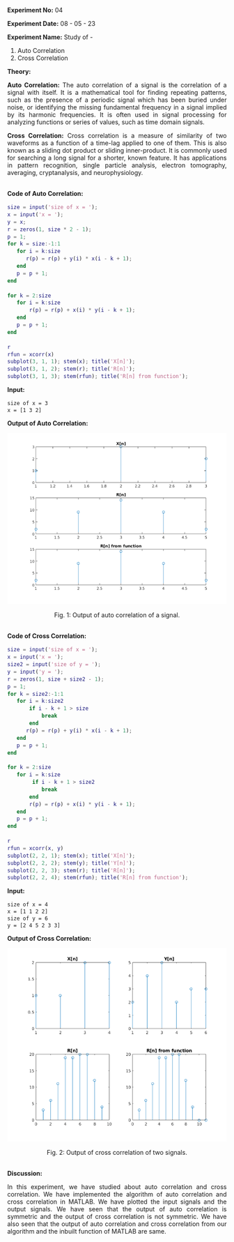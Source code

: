 <!-- <script type="text/javascript" src="http://cdn.mathjax.org/mathjax/latest/MathJax.js?config=TeX-AMS-MML_HTMLorMML"></script>
<script type="text/x-mathjax-config"> MathJax.Hub.Config({ tex2jax: {inlineMath: [['$', '$']]}, messageStyle: "none" });</script> -->

**Experiment No:** 04

**Experiment Date:** 08 - 05 - 23

**Experiment Name:** Study of - 

1. Auto Correlation
2. Cross Correlation

<div style="text-align: justify">

**Theory:**
 
**Auto Correlation:** The auto correlation of a signal is the correlation of a signal with itself. It is a mathematical tool for finding repeating patterns, such as the presence of a periodic signal which has been buried under noise, or identifying the missing fundamental frequency in a signal implied by its harmonic frequencies. It is often used in signal processing for analyzing functions or series of values, such as time domain signals.

**Cross Correlation:** Cross correlation is a measure of similarity of two waveforms as a function of a time-lag applied to one of them. This is also known as a sliding dot product or sliding inner-product. It is commonly used for searching a long signal for a shorter, known feature. It has applications in pattern recognition, single particle analysis, electron tomography, averaging, cryptanalysis, and neurophysiology.
</div>

\
**Code of Auto Correlation:**
```m
size = input('size of x = ');
x = input('x = ');
y = x;
r = zeros(1, size * 2 - 1);
p = 1;
for k = size:-1:1
   for i = k:size
      r(p) = r(p) + y(i) * x(i - k + 1); 
   end
   p = p + 1;
end

for k = 2:size
   for i = k:size
       r(p) = r(p) + x(i) * y(i - k + 1);
   end
   p = p + 1;
end

r
rfun = xcorr(x)
subplot(3, 1, 1); stem(x); title('X[n]');
subplot(3, 1, 2); stem(r); title('R[n]');
subplot(3, 1, 3); stem(rfun); title('R[n] from function');
```

<div class="page"/>

**Input:**
```
size of x = 3
x = [1 3 2]
```

**Output of Auto Correlation:**

![output1](auto.png)

<center> Fig. 1: Output of auto correlation of a signal. </center>
<!-- 
<div class="page"/> -->

\
**Code of Cross Correlation:**
```m
size = input('size of x = ');
x = input('x = ');
size2 = input('size of y = ');
y = input('y = ');
r = zeros(1, size + size2 - 1);
p = 1;
for k = size2:-1:1
   for i = k:size2
       if i - k + 1 > size
           break
       end
      r(p) = r(p) + y(i) * x(i - k + 1); 
   end
   p = p + 1;
end

for k = 2:size
   for i = k:size
        if i - k + 1 > size2
           break
       end
       r(p) = r(p) + x(i) * y(i - k + 1);
   end
   p = p + 1;
end

r
rfun = xcorr(x, y)
subplot(2, 2, 1); stem(x); title('X[n]');
subplot(2, 2, 2); stem(y); title('Y[n]');
subplot(2, 2, 3); stem(r); title('R[n]');
subplot(2, 2, 4); stem(rfun); title('R[n] from function');
```

<!-- <div class="page"/> -->

**Input:**
```
size of x = 4
x = [1 1 2 2]
size of y = 6
y = [2 4 5 2 3 3]
```

**Output of Cross Correlation:**

![output2](cross.png)

<center> Fig. 2: Output of cross correlation of two signals. </center>

\
**Discussion:**
<div style="text-align: justify">
In this experiment, we have studied about auto correlation and cross correlation. We have implemented the algorithm of auto correlation and cross correlation in MATLAB. We have plotted the input signals and the output signals. We have seen that the output of auto correlation is symmetric and the output of cross correlation is not symmetric. We have also seen that the output of auto correlation and cross correlation from our algorithm and the inbuilt function of MATLAB are same.

</div>
